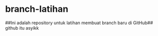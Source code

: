 # branch-latihan
##Ini adalah repository untuk latihan membuat branch baru di GitHub##
github itu asyikk
